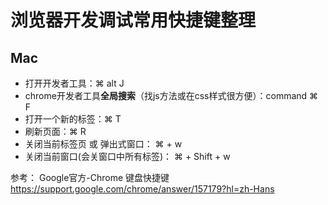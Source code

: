 # 浏览器开发调试常用快捷键整理

## Mac
* 打开开发者工具：⌘ alt J
* chrome开发者工具**全局搜索**（找js方法或在css样式很方便）：command ⌘ F
* 打开一个新的标签：⌘ T
* 刷新页面：⌘ R 
* 关闭当前标签页 或 弹出式窗口：	⌘ + w
* 关闭当前窗口(会关窗口中所有标签)：	⌘ + Shift + w

参考：
Google官方-Chrome 键盘快捷键
https://support.google.com/chrome/answer/157179?hl=zh-Hans
